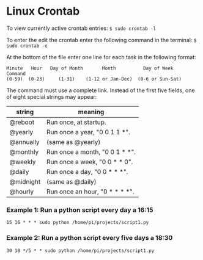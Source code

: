 # Linux Crontab

To view currently active crontab entries: `$ sudo crontab -l`

To enter the edit the crontab enter the following command in the terminal: `$ sudo crontab -e`

At the bottom of the file enter one line for each task in the following format:

``` 
Minute   Hour   Day of Month       Month          Day of Week        Command    
(0-59)  (0-23)     (1-31)    (1-12 or Jan-Dec)  (0-6 or Sun-Sat)               
```

The command must use a complete link. Instead of the first five fields, one of eight special strings may appear:

string        | meaning
---           | ---
@reboot       | Run once, at startup.
@yearly       | Run once a year, "0 0 1 1 *".
@annually     | (same as @yearly)
@monthly      | Run once a month, "0 0 1 * *".
@weekly       | Run once a week, "0 0 * * 0".
@daily        | Run once a day, "0 0 * * *".
@midnight     | (same as @daily)
@hourly       | Run once an hour, "0 * * * *".

### Example 1: Run a python script every day a 16:15
```
15 16 * * * sudo python /home/pi/projects/script1.py
```

### Example 2: Run a python script every five days a 18:30
```
30 18 */5 * * sudo python /home/pi/projects/script1.py
```
